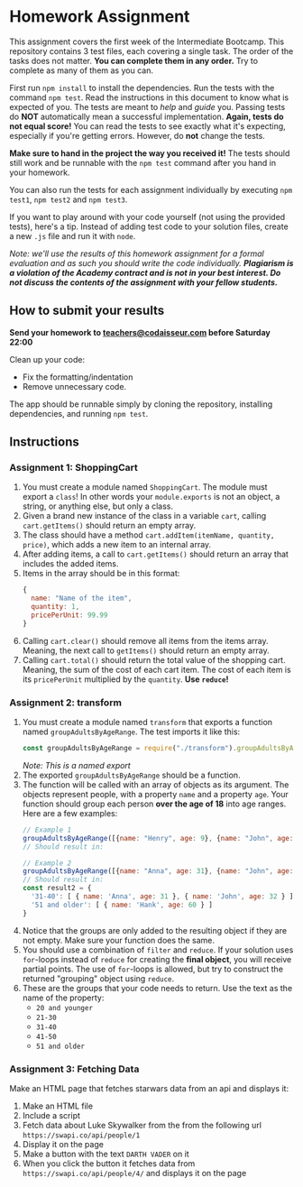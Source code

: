 # Homework Assignment

This assignment covers the first week of the Intermediate Bootcamp. This repository contains 3 test files, each covering a single task. The order of the tasks does not matter. **You can complete them in any order.** Try to complete as many of them as you can. 

First run `npm install` to install the dependencies. Run the tests with the command `npm test`. Read the instructions in this document to know what is expected of you. The tests are meant to _help_ and _guide_ you. Passing tests do **NOT** automatically mean a successful implementation. **Again, tests do not equal score!** You can read the tests to see exactly what it's expecting, especially if you're getting errors. However, do **not** change the tests.

**Make sure to hand in the project the way you received it!** The tests should still work and be runnable with the `npm test` command after you hand in your homework.

You can also run the tests for each assignment individually by executing `npm test1`, `npm test2` and `npm test3`.

If you want to play around with your code yourself (not using the provided tests), here's a tip. Instead of adding test code to your solution files, create a new `.js` file and run it with `node`.

_Note: we'll use the results of this homework assignment for a formal evaluation and as such you should write the code individually. **Plagiarism is a violation of the Academy contract and is not in your best interest. Do not discuss the contents of the assignment with your fellow students.**_

## How to submit your results

**Send your homework to teachers@codaisseur.com before Saturday 22:00**

Clean up your code:

- Fix the formatting/indentation
- Remove unnecessary code.

The app should be runnable simply by cloning the repository, installing dependencies, and running `npm test`.

## Instructions

### Assignment 1: ShoppingCart

1. You must create a module named `ShoppingCart`. The module must export a `class`! In other words your `module.exports` is not an object, a string, or anything else, but only a class.
1. Given a brand new instance of the class in a variable `cart`, calling `cart.getItems()` should return an empty array.
1. The class should have a method `cart.addItem(itemName, quantity, price)`, which adds a new item to an internal array.
1. After adding items, a call to `cart.getItems()` should return an array that includes the added items.
1. Items in the array should be in this format:
    ```js
    {
      name: "Name of the item",
      quantity: 1,
      pricePerUnit: 99.99
    }
    ```
1.  Calling `cart.clear()` should remove all items from the items array. Meaning, the next call to `getItems()` should return an empty array.
1.  Calling `cart.total()` should return the total value of the shopping cart. Meaning, the sum of the cost of each cart item. The cost of each item is its `pricePerUnit` multiplied by the `quantity`. **Use `reduce`!**

### Assignment 2: transform

1.  You must create a module named `transform` that exports a function named `groupAdultsByAgeRange`. The test imports it like this:
    ```js
    const groupAdultsByAgeRange = require("./transform").groupAdultsByAgeRange
    ```
    _Note: This is a named export_
1.  The exported `groupAdultsByAgeRange` should be a function.
1.  The function will be called with an array of objects as its argument. The objects represent people, with a property `name` and a property `age`. Your function should group each person **over the age of 18** into age ranges. Here are a few examples:
    ```js
    // Example 1
    groupAdultsByAgeRange([{name: "Henry", age: 9}, {name: "John", age: 20}])
    // Should result in:

    // Example 2
    groupAdultsByAgeRange([{name: "Anna", age: 31}, {name: "John", age: 32}, {name: "Hank", age: 60}])
    // Should result in:
    const result2 = { 
      '31-40': [ { name: 'Anna', age: 31 }, { name: 'John', age: 32 } ],
      '51 and older': [ { name: 'Hank', age: 60 } ] 
    }
    ```
1. Notice that the groups are only added to the resulting object if they are not empty. Make sure your function does the same.
1. You should use a combination of `filter` and `reduce`. If your solution uses `for`-loops instead of `reduce` for creating the **final object**, you will receive partial points. The use of `for`-loops is allowed, but try to construct the returned "grouping" object using `reduce`.
1. These are the groups that your code needs to return. Use the text as the name of the property:
    - `20 and younger`
    - `21-30`
    - `31-40`
    - `41-50`
    - `51 and older`

### Assignment 3: Fetching Data

Make an HTML page that fetches starwars data from an api and displays it:

1. Make an HTML file
2. Include a script
3. Fetch data about Luke Skywalker from the from the following url `https://swapi.co/api/people/1`
4. Display it on the page
5. Make a button with the text `DARTH VADER` on it
6. When you click the button it fetches data from `https://swapi.co/api/people/4/` and displays it on the page
